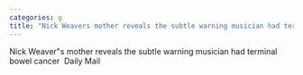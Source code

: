 ```yaml
---
categories: g
title: "Nick Weavers mother reveals the subtle warning musician had terminal bowel cancer  Daily Mail"
---
```

Nick Weaver"s mother reveals the subtle warning musician had terminal bowel cancer&nbsp;&nbsp;Daily Mail